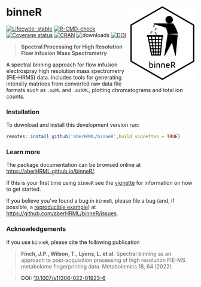 # binneR <img align = "right" src="man/figures/binneRsticker.png" height = "200" />

<!-- badges: start -->
[![Lifecycle: stable](https://img.shields.io/badge/lifecycle-stable-brightgreen.svg)](https://lifecycle.r-lib.org/articles/stages.html#stable)
[![R-CMD-check](https://github.com/aberHRML/binneR/workflows/R-CMD-check/badge.svg)](https://github.com/aberHRML/binneR/actions)
[![Coverage status](https://codecov.io/gh/aberHRML/binneR/branch/master/graph/badge.svg)](https://codecov.io/github/aberHRML/binneR?branch=master)
[![CRAN](https://www.r-pkg.org/badges/version/binneR)](https://cran.r-project.org/web/packages/binneR/index.html)
![downloads](https://cranlogs.r-pkg.org/badges/binneR)
[![DOI](https://zenodo.org/badge/33118371.svg)](https://zenodo.org/badge/latestdoi/33118371)
<!-- badges: end -->

> **Spectral Processing for High Resolution Flow Infusion Mass Spectrometry**

A spectral binning approach for flow infusion electrospray high resolution mass spectrometry (FIE-HRMS) data.
Includes tools for generating intensity matrices from converted raw data file formats such as `.mzML` and `.mzXML`, plotting chromatograms and total ion counts.

### Installation

To download and install this development version run:

``` r
remotes::install_github('aberHRML/binneR',build_vignettes = TRUE)
```

### Learn more

The package documentation can be browsed online at <https://aberHRML.github.io/binneR/>. 

If this is your first time using `binneR` see the [vignette](https://aberHRML.github.io/binneR/articles/binneR.html) for information on how to get started.

If you believe you've found a bug in `binneR`, please file a bug (and, if
possible, a [reproducible example](https://reprex.tidyverse.org)) at
<https://github.com/aberHRML/binneR/issues>.

### Acknowledgements

If you use `binneR`, please cite the following publication

> __Finch, J.P., Wilson, T., Lyons, L. et al__. Spectral binning as an approach to post-acquisition processing of high resolution FIE-MS metabolome fingerprinting data. Metabolomics 18, 64 (2022). 

> __DOI:__ [10.1007/s11306-022-01923-6](https://doi.org/10.1007/s11306-022-01923-6)



